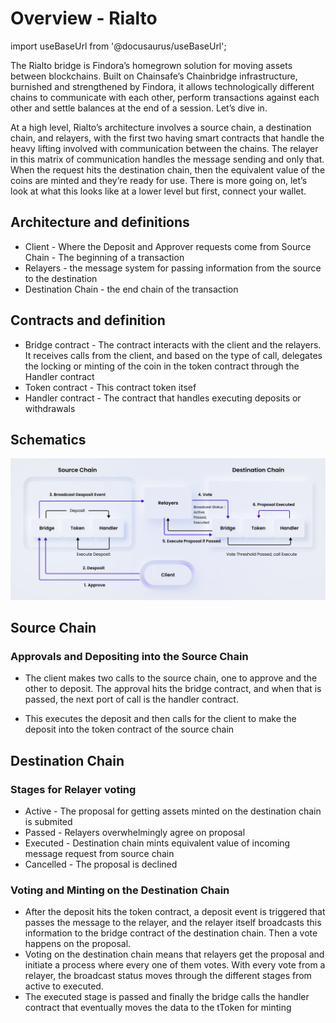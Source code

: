 # Overview - Rialto

import useBaseUrl from '@docusaurus/useBaseUrl';



The Rialto bridge is Findora’s homegrown solution for moving assets between blockchains. Built on Chainsafe’s Chainbridge infrastructure, burnished and strengthened by Findora, it allows technologically different chains to communicate with each other, perform transactions against each other and settle balances at the end of a session. Let’s dive in.

At a high level, Rialto’s architecture involves a source chain, a destination chain, and relayers, with the first two having smart contracts that handle the heavy lifting involved with communication between the chains. The relayer in this matrix of communication handles the message sending and only that. When the request hits the destination chain, then the equivalent value of the coins are minted and they’re ready for use. There is more going on, let’s look at what this looks like at a lower level but first, connect your wallet.





## Architecture and definitions

- Client - Where the Deposit and Approver requests come from
Source Chain - The beginning of a transaction
- Relayers - the message system for passing information from the source to the destination
- Destination Chain - the end chain of the transaction

## Contracts and definition

- Bridge contract - The contract interacts with the client and the relayers. It receives calls from the client, and based on the type of call, delegates the locking or minting of the coin in the token contract through the Handler contract
- Token contract - This contract token itsef
- Handler contract - The contract that handles executing deposits or withdrawals

## Schematics

![](../../images/Schematics.jpg)

## Source Chain

### Approvals and Depositing into the Source Chain

- The client makes two calls to the source chain, one to approve and the other to deposit. The approval hits the bridge contract, and when that is passed, the next port of call is the handler contract.

- This executes the deposit and then calls for the client to make the deposit into the token contract of the source chain


## Destination Chain

### Stages for Relayer voting

- Active - The proposal for getting assets minted on the destination chain is submited
- Passed - Relayers overwhelmingly agree on proposal
- Executed - Destination chain mints equivalent value of incoming message request from source chain
- Cancelled - The proposal is declined



### Voting and Minting on the Destination Chain

- After the deposit hits the token contract, a deposit event is triggered that passes the message to the relayer, and the relayer itself broadcasts this information to the bridge contract of the destination chain. Then a vote happens on the proposal.
- Voting on the destination chain means that relayers get the proposal and initiate a process where every one of them votes. With every vote from a relayer, the broadcast status moves through the different stages from active to executed.
- The executed stage is passed and finally the bridge calls the handler contract that eventually moves the data to the tToken for minting
